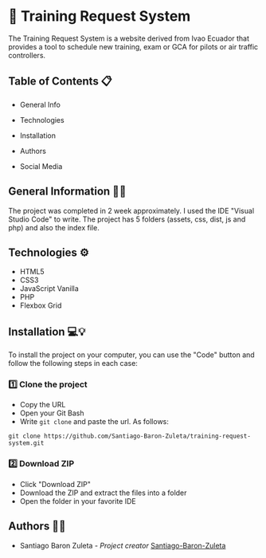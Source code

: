 # 📡 Training Request System

The Training Request System is a website derived from Ivao Ecuador that provides a tool to schedule new training, exam or GCA for pilots or air traffic controllers.

## Table of Contents 📋
- General Info

- Technologies

- Installation

- Authors

- Social Media

## General Information 🙋‍♂️

The project was completed in 2 week approximately. I used the IDE "Visual Studio Code" to write. The project has 5 folders (assets, css, dist, js and php) and also the index file.

## Technologies ⚙️

- HTML5
- CSS3
- JavaScript Vanilla
- PHP
- Flexbox Grid

## Installation 💻💡

To install the project on your computer, you can use the "Code" button and follow the following steps in each case:

### 1️⃣ Clone the project

- Copy the URL
- Open your Git Bash
- Write ``` git clone ``` and paste the url. As follows:

``` 
git clone https://github.com/Santiago-Baron-Zuleta/training-request-system.git
```

### 2️⃣ Download ZIP

- Click "Download ZIP"
- Download the ZIP and extract the files into a folder
- Open the folder in your favorite IDE

## Authors 🦸‍♀️

- Santiago Baron Zuleta - *Project creator* [Santiago-Baron-Zuleta](https://github.com/Santiago-Baron-Zuleta)

